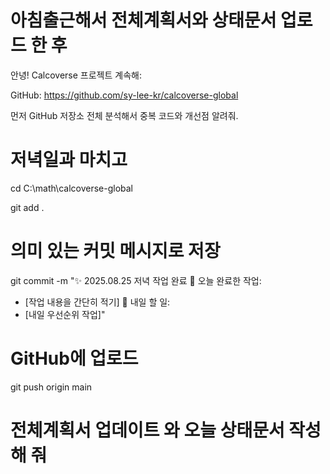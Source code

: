 # 아침출근해서 전체계획서와 상태문서 업로드 한 후
안녕! Calcoverse 프로젝트 계속해:

GitHub: https://github.com/sy-lee-kr/calcoverse-global

먼저 GitHub 저장소 전체 분석해서 중복 코드와 개선점 알려줘.



# 저녁일과 마치고
cd C:\math\calcoverse-global

git add .

# 의미 있는 커밋 메시지로 저장
git commit -m "✨ 2025.08.25 저녁 작업 완료
🔧 오늘 완료한 작업:
- [작업 내용을 간단히 적기]
📝 내일 할 일:
- [내일 우선순위 작업]"

# GitHub에 업로드
git push origin main

# 전체계획서 업데이트 와 오늘 상태문서 작성해 줘